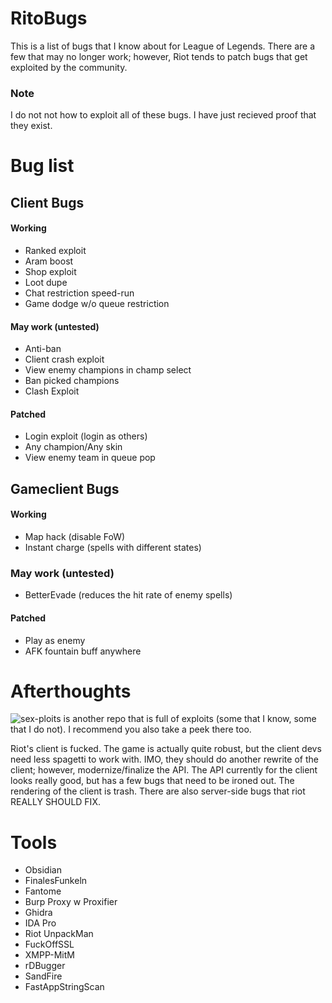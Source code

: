 # RitoBugs
This is a list of bugs that I know about for League of Legends.  There are a few that may no longer work; however, Riot tends to patch bugs that get exploited by the community. 

### Note
I do not not how to exploit all of these bugs. I have just recieved proof that they exist.

# Bug list
## Client Bugs
#### Working
- Ranked exploit
- Aram boost
- Shop exploit
- Loot dupe
- Chat restriction speed-run
- Game dodge w/o queue restriction

#### May work (untested)
- Anti-ban
- Client crash exploit
- View enemy champions in champ select
- Ban picked champions
- Clash Exploit

#### Patched
- Login exploit (login as others)
- Any champion/Any skin
- View enemy team in queue pop

## Gameclient Bugs
#### Working
- Map hack (disable FoW)
- Instant charge (spells with different states)

### May work (untested)
- BetterEvade (reduces the hit rate of enemy spells)

#### Patched
- Play as enemy
- AFK fountain buff anywhere

# Afterthoughts
![sex-ploits](https://github.com/vperpl/sex-ploits) is another repo that is full of exploits (some that I know, some that I do not). I recommend you also take a peek there too.

Riot's client is fucked. The game is actually quite robust, but the client devs need less spagetti to work with. IMO, they should do another rewrite of the client; however, modernize/finalize the API. The API currently for the client looks really good, but has a few bugs that need to be ironed out. The rendering of the client is trash. There are also server-side bugs that riot REALLY SHOULD FIX.

# Tools
- Obsidian
- FinalesFunkeln
- Fantome
- Burp Proxy w Proxifier
- Ghidra
- IDA Pro
- Riot UnpackMan
- FuckOffSSL
- XMPP-MitM
- rDBugger
- SandFire
- FastAppStringScan

